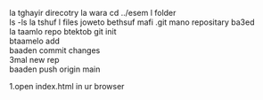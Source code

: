la tghayir direcotry la wara cd ../esem l folder <br>
ls -ls la tshuf l files joweto bethsuf mafi .git mano repositary ba3ed <br>
la taamlo repo btektob git init <br>
btaamelo add <br>
baaden commit changes <br>
3mal new rep <br>
baaden push origin main <br>

1.open index.html in ur browser